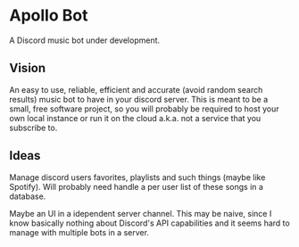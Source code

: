 # Apollo Bot

A Discord music bot under development.

## Vision

An easy to use, reliable, efficient and accurate (avoid random search results) music bot to have in your discord server.
This is meant to be a small, free software project, so you will probably be required to host your own local instance or
run it on the cloud a.k.a. not a service that you subscribe to.

## Ideas

Manage discord users favorites, playlists and such things (maybe like Spotify). Will probably need handle a per user
list of these songs in a database.

Maybe an UI in a idependent server channel. This may be naive, since I know basically nothing about Discord's API 
capabilities and it seems hard to manage with multiple bots in a server.